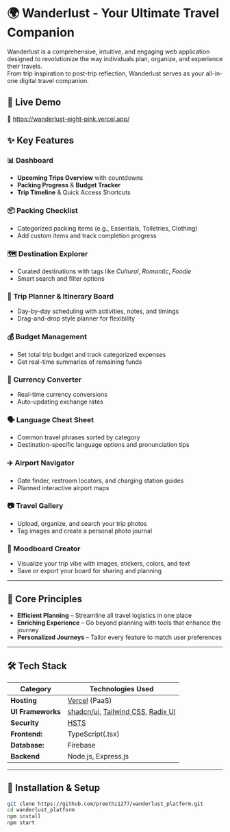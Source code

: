 # 🌍 Wanderlust - Your Ultimate Travel Companion

Wanderlust is a comprehensive, intuitive, and engaging web application designed to revolutionize the way individuals plan, organize, and experience their travels.<br> 
From trip inspiration to post-trip reflection, Wanderlust serves as your all-in-one digital travel companion.

## 🚀 Live Demo

🔗 https://wanderlust-eight-pink.vercel.app/

## ✨ Key Features

### 📊 Dashboard
- **Upcoming Trips Overview** with countdowns
- **Packing Progress** & **Budget Tracker**
- **Trip Timeline** & Quick Access Shortcuts

### 📦 Packing Checklist
- Categorized packing items (e.g., Essentials, Toiletries, Clothing)
- Add custom items and track completion progress

### 🗺️ Destination Explorer
- Curated destinations with tags like *Cultural*, *Romantic*, *Foodie*
- Smart search and filter options

### 📝 Trip Planner & Itinerary Board
- Day-by-day scheduling with activities, notes, and timings
- Drag-and-drop style planner for flexibility

### 💰 Budget Management
- Set total trip budget and track categorized expenses
- Get real-time summaries of remaining funds

### 💱 Currency Converter
- Real-time currency conversions
- Auto-updating exchange rates

### 🗣️ Language Cheat Sheet
- Common travel phrases sorted by category
- Destination-specific language options and pronunciation tips

### ✈️ Airport Navigator
- Gate finder, restroom locators, and charging station guides
- Planned interactive airport maps

### 📷 Travel Gallery
- Upload, organize, and search your trip photos
- Tag images and create a personal photo journal

### 🎨 Moodboard Creator
- Visualize your trip vibe with images, stickers, colors, and text
- Save or export your board for sharing and planning

---

## 🧠 Core Principles

- **Efficient Planning** – Streamline all travel logistics in one place
- **Enriching Experience** – Go beyond planning with tools that enhance the journey
- **Personalized Journeys** – Tailor every feature to match user preferences

---

## 🛠️ Tech Stack
| Category          | Technologies Used                                                                                                    |
| ----------------- | -------------------------------------------------------------------------------------------------------------------- |
| **Hosting**       | [Vercel](https://vercel.com) (PaaS)                                                                                  |
| **UI Frameworks** | [shadcn/ui](https://ui.shadcn.dev/), [Tailwind CSS](https://tailwindcss.com/), [Radix UI](https://www.radix-ui.com/) |
| **Security**      | [HSTS](https://developer.mozilla.org/en-US/docs/Web/HTTP/Headers/Strict-Transport-Security)                          |
| **Frontend:**     | TypeScript(.tsx)                                                                                   |
| **Database:**     | Firebase                                                                                   |
| **Backend**       | Node.js, Express.js                                                                                   |



---

## 📂 Installation & Setup

```bash
git clone https://github.com/preethi1277/wanderlust_platform.git
cd wanderlust_platform
npm install
npm start
